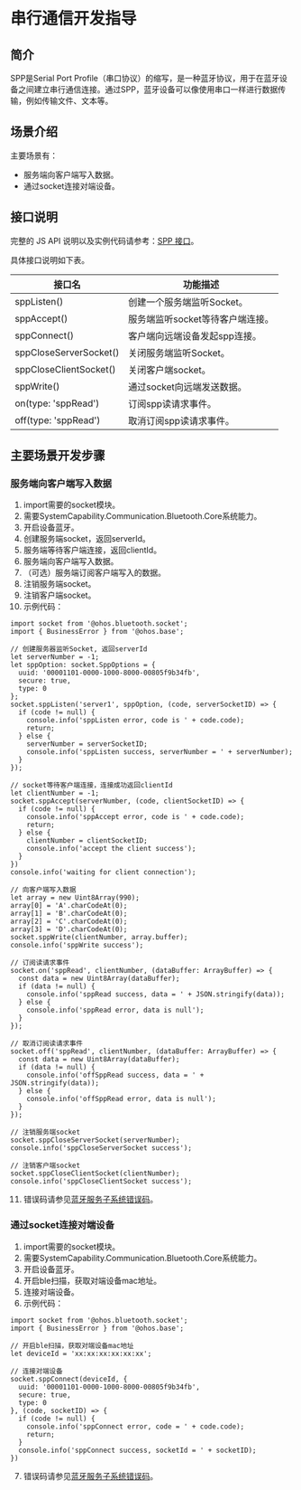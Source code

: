 # 串行通信开发指导

## 简介
SPP是Serial Port Profile（串口协议）的缩写，是一种蓝牙协议，用于在蓝牙设备之间建立串行通信连接。通过SPP，蓝牙设备可以像使用串口一样进行数据传输，例如传输文件、文本等。

## 场景介绍

主要场景有：
- 服务端向客户端写入数据。
- 通过socket连接对端设备。

## 接口说明

完整的 JS API 说明以及实例代码请参考：[SPP 接口](../../reference/apis/js-apis-bluetooth-socket.md)。

具体接口说明如下表。

| 接口名                             | 功能描述                                                                       |
| ---------------------------------- | ------------------------------------------------------------------------------ |
| sppListen()                        | 创建一个服务端监听Socket。                                                       |
| sppAccept()                        | 服务端监听socket等待客户端连接。                                                  |
| sppConnect()                       | 客户端向远端设备发起spp连接。                                                     |
| sppCloseServerSocket()             | 关闭服务端监听Socket。                                                           |
| sppCloseClientSocket()             | 关闭客户端socket。                                                               |
| sppWrite()                         | 通过socket向远端发送数据。                                                       |
| on(type: 'sppRead')                | 订阅spp读请求事件。                                                              |
| off(type: 'sppRead')               | 取消订阅spp读请求事件。                                                           |

## 主要场景开发步骤

### 服务端向客户端写入数据
1. import需要的socket模块。
2. 需要SystemCapability.Communication.Bluetooth.Core系统能力。
3. 开启设备蓝牙。
4. 创建服务端socket，返回serverId。
5. 服务端等待客户端连接，返回clientId。
6. 服务端向客户端写入数据。
7. （可选）服务端订阅客户端写入的数据。
8. 注销服务端socket。
9. 注销客户端socket。
10. 示例代码：
```
import socket from '@ohos.bluetooth.socket';
import { BusinessError } from '@ohos.base';

// 创建服务器监听Socket, 返回serverId
let serverNumber = -1;
let sppOption: socket.SppOptions = {
  uuid: '00001101-0000-1000-8000-00805f9b34fb',
  secure: true,
  type: 0
};
socket.sppListen('server1', sppOption, (code, serverSocketID) => {
  if (code != null) {
    console.info('sppListen error, code is ' + code.code);
    return;
  } else {
    serverNumber = serverSocketID;
    console.info('sppListen success, serverNumber = ' + serverNumber);
  }
});

// socket等待客户端连接，连接成功返回clientId
let clientNumber = -1;
socket.sppAccept(serverNumber, (code, clientSocketID) => {
  if (code != null) {
    console.info('sppAccept error, code is ' + code.code);
    return;
  } else {
    clientNumber = clientSocketID;
    console.info('accept the client success');
  }
})
console.info('waiting for client connection');

// 向客户端写入数据
let array = new Uint8Array(990);
array[0] = 'A'.charCodeAt(0);
array[1] = 'B'.charCodeAt(0);
array[2] = 'C'.charCodeAt(0);
array[3] = 'D'.charCodeAt(0);
socket.sppWrite(clientNumber, array.buffer);
console.info('sppWrite success');

// 订阅读请求事件
socket.on('sppRead', clientNumber, (dataBuffer: ArrayBuffer) => {
  const data = new Uint8Array(dataBuffer);
  if (data != null) {
    console.info('sppRead success, data = ' + JSON.stringify(data));
  } else {
    console.info('sppRead error, data is null');
  }
});

// 取消订阅读请求事件
socket.off('sppRead', clientNumber, (dataBuffer: ArrayBuffer) => {
  const data = new Uint8Array(dataBuffer);
  if (data != null) {
    console.info('offSppRead success, data = ' + JSON.stringify(data));
  } else {
    console.info('offSppRead error, data is null');
  }
});

// 注销服务端socket
socket.sppCloseServerSocket(serverNumber);
console.info('sppCloseServerSocket success');

// 注销客户端socket
socket.sppCloseClientSocket(clientNumber);
console.info('sppCloseClientSocket success');
```
11. 错误码请参见[蓝牙服务子系统错误码](../../reference/errorcodes/errorcode-bluetoothManager.md)。

### 通过socket连接对端设备
1. import需要的socket模块。
2. 需要SystemCapability.Communication.Bluetooth.Core系统能力。
3. 开启设备蓝牙。
4. 开启ble扫描，获取对端设备mac地址。
5. 连接对端设备。
6. 示例代码：
```
import socket from '@ohos.bluetooth.socket';
import { BusinessError } from '@ohos.base';

// 开启ble扫描，获取对端设备mac地址
let deviceId = 'xx:xx:xx:xx:xx:xx';

// 连接对端设备
socket.sppConnect(deviceId, {
  uuid: '00001101-0000-1000-8000-00805f9b34fb',
  secure: true,
  type: 0
}, (code, socketID) => {
  if (code != null) {
    console.info('sppConnect error, code = ' + code.code);
    return;
  }
  console.info('sppConnect success, socketId = ' + socketID);
})
```
7. 错误码请参见[蓝牙服务子系统错误码](../../reference/errorcodes/errorcode-bluetoothManager.md)。